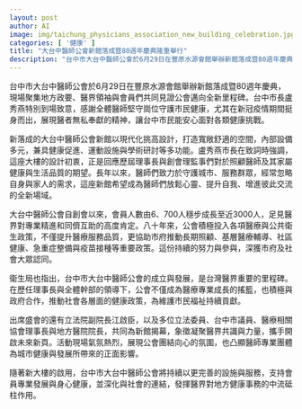 ```yaml
---
layout: post
author: AI
image: img/taichung_physicians_association_new_building_celebration.jpg
categories: [ '健康' ]
title: "大台中醫師公會新館落成暨80週年慶典隆重舉行"
description: "台中市大台中醫師公會於6月29日在豐原水源會館舉辦新館落成暨80週年慶典，市長盧秀燕率多位政要與醫界領袖出席，共同見證醫界發展重要里程碑。新館採現代化設計，提供醫師多元健康促進與交流空間，展現公會對會員及市民健康的承諾。未來公會將持續深化專業發展，強化對地方醫療與公共衛生的貢獻。"
---
```

台中市大台中醫師公會於6月29日在豐原水源會館舉辦新館落成暨80週年慶典，現場聚集地方政要、醫界領袖與會員們共同見證公會邁向全新里程碑。台中市長盧秀燕特別到場致意，感謝全體醫師堅守崗位守護市民健康，尤其在新冠疫情期間挺身而出，展現醫者無私奉獻的精神，讓台中市民能安心面對各類健康挑戰。

新落成的大台中醫師公會新館以現代化挑高設計，打造寬敞舒適的空間，內部設備多元，兼具健康促進、運動設施與學術研討等多功能。盧秀燕市長在致詞時強調，這座大樓的設計初衷，正是回應歷屆理事長與創會理監事們對於照顧醫師及其家屬健康與生活品質的期望。長年以來，醫師們致力於守護城市、服務群眾，經常忽略自身與家人的需求，這座新館希望成為醫師們放鬆心靈、提升自我、增進彼此交流的全新場域。

大台中醫師公會自創會以來，會員人數由6、700人穩步成長至近3000人，足見醫界對專業精進和同儕互助的高度肯定。八十年來，公會積極投入各項醫療與公共衛生政策，不僅提升醫療服務品質，更協助市府推動長期照顧、基層醫療輔導、社區健康、急重症整備與疫苗接種等重要政策。這份持續的努力與參與，深獲市府及社會大眾認同。

衛生局也指出，台中市大台中醫師公會的成立與發展，是台灣醫界重要的里程碑。在歷任理事長與全體幹部的領導下，公會不僅成為醫療專業成長的搖籃，也積極與政府合作，推動社會各層面的健康政策，為維護市民福祉持續貢獻。

出席盛會的還有立法院副院長江啟臣，以及多位立法委員、台中市議員、醫療相關協會理事長與地方醫院院長，共同為新館揭幕，象徵凝聚醫界共識與力量，攜手開啟未來新頁。活動現場氣氛熱烈，展現公會團結向心的氛圍，也凸顯醫師專業團體為城市健康與發展所帶來的正面影響。

隨著新大樓的啟用，台中市大台中醫師公會將持續以更完善的設施與服務，支持會員專業發展與身心健康，並深化與社會的連結，發揮醫界對地方健康事務的中流砥柱作用。